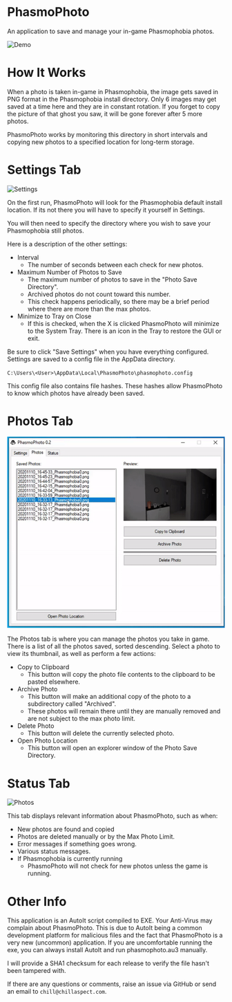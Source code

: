 # PhasmoPhoto
An application to save and manage your in-game Phasmophobia photos.

![Demo](pp_02_demo1.gif)

# How It Works

When a photo is taken in-game in Phasmophobia, the image gets saved in PNG format in the Phasmophobia install directory. Only 6 images may get saved at a time here and they are in constant rotation. If you forget to copy the picture of that ghost you saw, it will be gone forever after 5 more photos. 

PhasmoPhoto works by monitoring this directory in short intervals and copying new photos to a specified location for long-term storage. 

# Settings Tab

![Settings](http://chillaspect.com/images/phasmophoto/phasmophoto02_settings.png)

On the first run, PhasmoPhoto will look for the Phasmophobia default install location. If its not there you will have to specify it yourself in Settings. 

You will then need to specify the directory where you wish to save your Phasmophobia still photos.

Here is a description of the other settings:
- Interval
  - The number of seconds between each check for new photos.
- Maximum Number of Photos to Save
  - The maximum number of photos to save in the "Photo Save Directory".
  - Archived photos do not count toward this number.
  - This check happens periodically, so there may be a brief period where there are more than the max photos.
- Minimize to Tray on Close
  - If this is checked, when the X is clicked PhasmoPhoto will minimize to the System Tray. There is an icon in the Tray to restore the GUI or exit.

Be sure to click "Save Settings" when you have everything configured. Settings are saved to a config file in the AppData directory.

`C:\Users\<User>\AppData\Local\PhasmoPhoto\phasmophoto.config`

This config file also contains file hashes. These hashes allow PhasmoPhoto to know which photos have already been saved.

# Photos Tab

![Photos](pp_02_demo2.gif)

The Photos tab is where you can manage the photos you take in game. There is a list of all the photos saved, sorted descending. Select a photo to view its thumbnail, as well as perform a few actions:
- Copy to Clipboard
  - This button will copy the photo file contents to the clipboard to be pasted elsewhere.
- Archive Photo
  - This button will make an additional copy of the photo to a subdirectory called "Archived".
  - These photos will remain there until they are manually removed and are not subject to the max photo limit.
- Delete Photo
  - This button will delete the currently selected photo.
- Open Photo Location
  - This button will open an explorer window of the Photo Save Directory.

# Status Tab

![Photos](http://chillaspect.com/images/phasmophoto/phasmophoto02_status.png)

This tab displays relevant information about PhasmoPhoto, such as when:
- New photos are found and copied
- Photos are deleted manually or by the Max Photo Limit.
- Error messages if something goes wrong.
- Various status messages.
- If Phasmophobia is currently running 
  - PhasmoPhoto will not check for new photos unless the game is running.

# Other Info

This application is an AutoIt script compiled to EXE. Your Anti-Virus may complain about PhasmoPhoto. This is due to AutoIt being a common development platform for malicious files and the fact that PhasmoPhoto is a very new (uncommon) application. If you are uncomfortable running the exe, you can always install AutoIt and run phasmophoto.au3 manually.

I will provide a SHA1 checksum for each release to verify the file hasn't been tampered with.

If there are any questions or comments, raise an issue via GitHub or send an email to `chill@chillaspect.com`.

